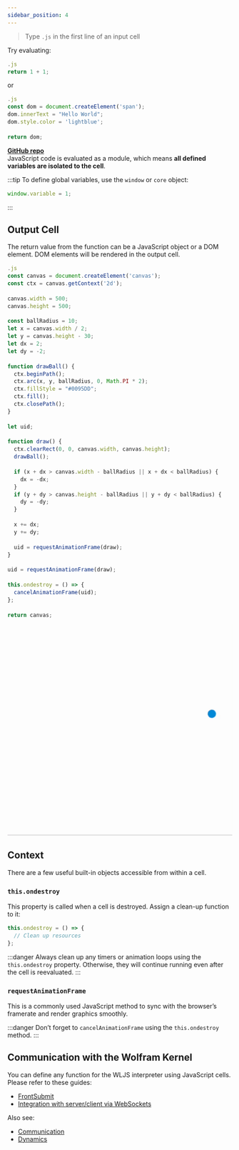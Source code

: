 ```yaml
---
sidebar_position: 4
---
```

> Type `.js` in the first line of an input cell

Try evaluating:

```js title="cell"
.js
return 1 + 1;
```

or

```js
.js
const dom = document.createElement('span');
dom.innerText = "Hello World";
dom.style.color = 'lightblue';

return dom;
```

__[GitHub repo](https://github.com/JerryI/wljs-js-support)__  
JavaScript code is evaluated as a module, which means __all defined variables are isolated to the cell__.

:::tip
To define global variables, use the `window` or `core` object:
```js
window.variable = 1;
```
:::

## Output Cell
The return value from the function can be a JavaScript object or a DOM element. DOM elements will be rendered in the output cell.

```js
.js
const canvas = document.createElement('canvas');
const ctx = canvas.getContext('2d');

canvas.width = 500;
canvas.height = 500;

const ballRadius = 10;
let x = canvas.width / 2;
let y = canvas.height - 30;
let dx = 2;
let dy = -2;

function drawBall() {
  ctx.beginPath();
  ctx.arc(x, y, ballRadius, 0, Math.PI * 2);
  ctx.fillStyle = "#0095DD";
  ctx.fill();
  ctx.closePath();
}

let uid;

function draw() {
  ctx.clearRect(0, 0, canvas.width, canvas.height);
  drawBall();

  if (x + dx > canvas.width - ballRadius || x + dx < ballRadius) {
    dx = -dx;
  }
  if (y + dy > canvas.height - ballRadius || y + dy < ballRadius) {
    dy = -dy;
  }

  x += dx;
  y += dy;

  uid = requestAnimationFrame(draw);
}

uid = requestAnimationFrame(draw);

this.ondestroy = () => {
  cancelAnimationFrame(uid);
};

return canvas;
```

![](./../../Balls-ezgif.com-video-to-apng-converter.png)

## Context
There are a few useful built-in objects accessible from within a cell.

### `this.ondestroy`
This property is called when a cell is destroyed. Assign a clean-up function to it:

```js
this.ondestroy = () => {
  // Clean up resources
};
```

:::danger
Always clean up any timers or animation loops using the `this.ondestroy` property. Otherwise, they will continue running even after the cell is reevaluated.
:::

### `requestAnimationFrame`
This is a commonly used JavaScript method to sync with the browser’s framerate and render graphics smoothly.

:::danger
Don’t forget to `cancelAnimationFrame` using the `this.ondestroy` method.
:::

## Communication with the Wolfram Kernel
You can define any function for the WLJS interpreter using JavaScript cells. Please refer to these guides:

- [FrontSubmit](frontend/Reference/Frontend%20IO/FrontSubmit.md)
- [Integration with server/client via WebSockets](frontend/Advanced/Events%20system/event-generators.md#Integration%20with%20server%20/%20client%20via%20WebSockets)

Also see:
- [Communication](frontend/Advanced/Javascript/Communication.md)
- [Dynamics](frontend/Dynamics.md)